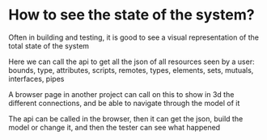 # How to see the state of the system?

Often in building and testing, it is good to see a visual representation of the total state of the system

Here we can call the api to get all the json of all resources seen by a user: bounds, type, attributes, scripts, remotes, types, elements, sets, mutuals, interfaces, pipes

A browser page in another project can call on this to show in 3d the different connections, and be able to navigate through the model of it

The api can be called in the browser, then it can get the json, build the model or change it, and then the tester can see what happened 
